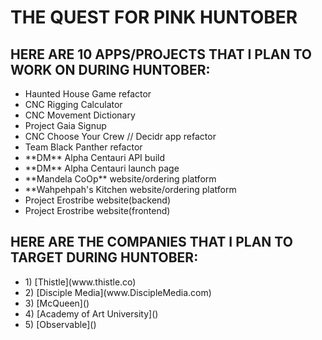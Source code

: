 # THE QUEST FOR PINK HUNTOBER
## HERE ARE 10 APPS/PROJECTS THAT I PLAN TO WORK ON DURING HUNTOBER:
<ul>
    <li> Haunted House Game refactor</li>
    <li> CNC Rigging Calculator </li>
    <li> CNC Movement Dictionary </li>
    <li> Project Gaia Signup </li>
    <li> CNC Choose Your Crew // Decidr app refactor </li>
    <li> Team Black Panther refactor </li>
    <li> **DM** Alpha Centauri API build </li>
    <li> **DM** Alpha Centauri launch page </li>
    <li> **Mandela CoOp** website/ordering platform </li>
    <li> **Wahpehpah's Kitchen website/ordering platform </li>
    <li> Project Erostribe website(backend) </li>
    <li> Project Erostribe website(frontend) </li>
</ul>

## HERE ARE THE COMPANIES THAT I PLAN TO TARGET DURING HUNTOBER:
<ul>
    <li> 1) [Thistle](www.thistle.co)</li>
    <li> 2) [Disciple Media](www.DiscipleMedia.com)</li>
    <li> 3) [McQueen]()</li>
    <li> 4) [Academy of Art University]()</li>
    <li> 5) [Observable]()</li>
</ul>

